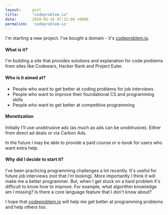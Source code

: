 ```yaml
---
layout:     post
title:      "codeproblem.io"
date:       2020-05-26 07:22:00 +0000
permalink:  'codeproblem-io'
---
```


I'm starting a new project. I've bought a domain - it's [codeproblem.io](https://codeproblem.io).

#### What is it?
I'm building a site that provides solutions and explanation for code problems from sites like Codewars, Hacker Rank and Project Euler.

#### Who is it aimed at?
* People who want to get better at coding problems for job interviews
* People who want to improve their foundational CS and programming skills
* People who want to get better at competitive programming

#### Monetization
Initially I'll use unobtrusive ads (as much as ads can be unobtrusive). Either from direct ad deals or via Carbon Ads.

In the future I may be able to provide a paid course or e-book for users who want extra help.

#### Why did I decide to start it?
I've been practicing programming challenges a lot recently. It's useful for future job interviews (not that I'm looking). More importantly I think it will make me a better programmer. But, when I get stuck on a hard problem it's difficult to know how to improve. For example, what algorithm knowledge am I missing? Is there a core language feature that I don't know about?

I hope that [codeproblem.io](https://codeproblem.io) will help me get better at programming problems and help others too.